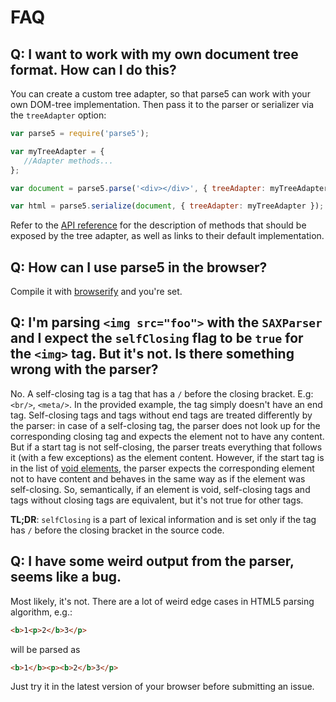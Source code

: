 # FAQ

## Q: I want to work with my own document tree format. How can I do this?

You can create a custom tree adapter, so that parse5 can work with your own DOM-tree implementation.
Then pass it to the parser or serializer via the `treeAdapter` option:

```js
var parse5 = require('parse5');

var myTreeAdapter = {
   //Adapter methods...
};

var document = parse5.parse('<div></div>', { treeAdapter: myTreeAdapter });

var html = parse5.serialize(document, { treeAdapter: myTreeAdapter });
```
Refer to the [API reference](#TreeAdapter) for the description of methods that should be exposed by the tree adapter, as well as links to their
default implementation.

## Q: How can I use parse5 in the browser?

Compile it with [browserify](http://browserify.org/) and you're set.

## Q: I'm parsing `<img src="foo">` with the `SAXParser` and I expect the `selfClosing` flag to be `true` for the `<img>` tag. But it's not. Is there something wrong with the parser?

No. A self-closing tag is a tag that has a `/` before the closing bracket. E.g: `<br/>`, `<meta/>`.
In the provided example, the tag simply doesn't have an end tag. Self-closing tags and tags without end tags are treated differently by the
parser: in case of a self-closing tag, the parser does not look up for the corresponding closing tag and expects the element not to have any content.
But if a start tag is not self-closing, the parser treats everything that follows it (with a few exceptions) as the element content.
However, if the start tag is in the list of [void elements](https://html.spec.whatwg.org/multipage/syntax.html#void-elements), the parser expects the corresponding
element not to have content and behaves in the same way as if the element was self-closing. So, semantically, if an element is
void, self-closing tags and tags without closing tags are equivalent, but it's not true for other tags.

**TL;DR**: `selfClosing` is a part of lexical information and is set only if the tag has `/` before the closing bracket in the source code.

## Q: I have some weird output from the parser, seems like a bug.

Most likely, it's not. There are a lot of weird edge cases in HTML5 parsing algorithm, e.g.:
```html
<b>1<p>2</b>3</p>
```

will be parsed as

```html
<b>1</b><p><b>2</b>3</p>
```

Just try it in the latest version of your browser before submitting an issue.

